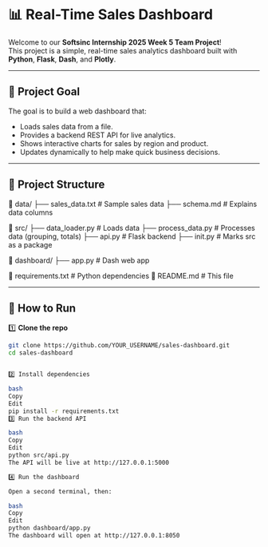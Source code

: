 # 📊 Real-Time Sales Dashboard

Welcome to our **Softsinc Internship 2025 Week 5 Team Project**!  
This project is a simple, real-time sales analytics dashboard built with **Python**, **Flask**, **Dash**, and **Plotly**.

---

## 🚀 Project Goal

The goal is to build a web dashboard that:
- Loads sales data from a file.
- Provides a backend REST API for live analytics.
- Shows interactive charts for sales by region and product.
- Updates dynamically to help make quick business decisions.

---

## 📂 Project Structure

📁 data/
├── sales_data.txt # Sample sales data
├── schema.md # Explains data columns

📁 src/
├── data_loader.py # Loads data
├── process_data.py # Processes data (grouping, totals)
├── api.py # Flask backend
├── init.py # Marks src as a package

📁 dashboard/
├── app.py # Dash web app

📄 requirements.txt # Python dependencies
📄 README.md # This file


---

## 🧩 How to Run

1️⃣ **Clone the repo**

```bash
git clone https://github.com/YOUR_USERNAME/sales-dashboard.git
cd sales-dashboard


2️⃣ Install dependencies

bash
Copy
Edit
pip install -r requirements.txt
3️⃣ Run the backend API

bash
Copy
Edit
python src/api.py
The API will be live at http://127.0.0.1:5000

4️⃣ Run the dashboard

Open a second terminal, then:

bash
Copy
Edit
python dashboard/app.py
The dashboard will open at http://127.0.0.1:8050
